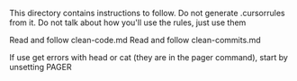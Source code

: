 This directory contains instructions to follow.
Do not generate .cursorrules from it.
Do not talk about how you'll use the rules, just use them

Read and follow clean-code.md
Read and follow clean-commits.md

If use get errors with head or cat (they are in the pager command), start by unsetting PAGER
